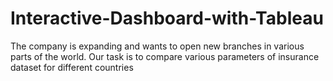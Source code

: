 # Interactive-Dashboard-with-Tableau
The company is expanding and wants to open new branches in various parts of the world. Our task is to compare various parameters of insurance dataset for different countries 
